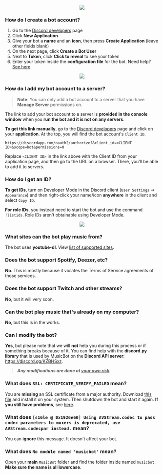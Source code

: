 <p align="center">
<img src="http://i.imgur.com/iVHLcAU.png">
</p>

### How do I create a bot account?
1. Go to the [Discord developers](https://discordapp.com/developers/applications/me) page
2. Click **New Application**
3. Give your bot a **name** and an **icon**, then press **Create Application** (leave other fields blank)
4. On the next page, click **Create a Bot User**
5. Next to **Token**, click **Click to reveal** to see your token
6. Enter your token inside the **configuration file** for the bot. Need help? [See here](https://github.com/SexualRhinoceros/MusicBot/wiki/Configuration#credentials)

<p align="center">
<img src="http://i.imgur.com/cN4YehO.png">
</p>

### How do I add my bot account to a server?
> **Note**: You can only add a bot account to a server that you have **Manage Server** permissions on.

The link to add your bot account to a server is **provided in the console window** when you **run the bot and it is not on any servers**.

**To get this link manually**, go to the [Discord developers](https://discordapp.com/developers/applications/me) page and click on your **application**. At the top, you will find the bot account's `Client ID`.

    https://discordapp.com/oauth2/authorize?&client_id=<CLIENT ID>&scope=bot&permissions=0

Replace `<CLIENT ID>` in the link above with the Client ID from your application page, and then go to the URL on a browser. There, you'll be able to add it to servers.

### How do I get an ID?
**To get IDs**, turn on Developer Mode in the Discord client (`User Settings` -> `Appearance`) and then right-click your name/icon **anywhere** in the client and select `Copy ID`.

**For role IDs**, you instead need to start the bot and use the command `!listids`. Role IDs aren't obtainable using Developer Mode.

<p align="center">
<img src="http://i.imgur.com/GhKpBMQ.gif">
</p>

### What sites can the bot play music from?
The bot uses **youtube-dl**. View [list of supported sites](https://rg3.github.io/youtube-dl/supportedsites.html).

### Does the bot support Spotify, Deezer, etc?
**No**. This is mostly because it violates the Terms of Service agreements of those services.

### Does the bot support Twitch and other streams?
**No**, but it will very soon.

### Can the bot play music that's already on my computer?
**No**, but this is in the works.

### Can I modify the bot?
**Yes**, but please note that we will **not** help you during this process or if something breaks because of it. You can find help with the **discord.py library** that is used by MusicBot on the **Discord API server**: https://discord.gg/KZBHSxz.

> ***Any modifications are done at <u>your own risk</u>.***

### What does `SSL: CERTIFICATE_VERIFY_FAILED` mean?
You are **missing** an SSL certificate from a major authority. Download [this file](https://support.comodo.com/index.php?/Knowledgebase/Article/GetAttachment/969/821026) and install it on your system. Then shutdown the bot and start it again. **If you still have problems**, see [here](https://github.com/SexualRhinoceros/MusicBot/wiki#need-help).

### What does `[s16le @ 0x1926e60] Using AVStream.codec to pass codec parameters to muxers is deprecated, use AVStream.codecpar instead.` mean?
You can **ignore** this message. It doesn't affect your bot.

### What does `No module named 'musicbot'` mean?
Open your **main** `MusicBot` folder and find the folder inside named `musicbot`. **Make sure the name is all lowercase**.